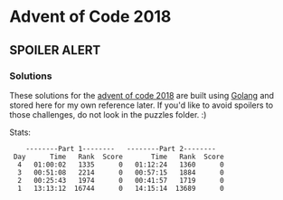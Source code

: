# Advent of Code 2018

## SPOILER ALERT

### Solutions
These solutions for the [advent of code 2018](https://adventofcode.com) are built using [Golang](https://golang.org/) and stored here for my own reference later.  If you'd like to avoid spoilers to those challenges, do not look in the puzzles folder. :)

Stats: 

```
    --------Part 1--------   --------Part 2--------
 Day      Time   Rank  Score       Time   Rank  Score
  4   01:00:02   1335      0   01:12:24   1360      0
  3   00:51:08   2214      0   00:57:15   1884      0
  2   00:25:43   1974      0   00:41:57   1719      0
  1   13:13:12  16744      0   14:15:14  13689      0
```
